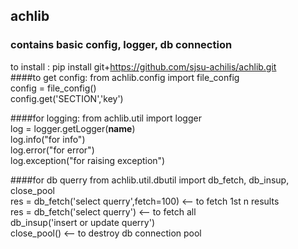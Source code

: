 ## achlib
### contains basic config, logger, db connection

to install : pip install git+https://github.com/sjsu-achilis/achlib.git</br>
####to get config:
from achlib.config import file_config</br>
config = file_config()</br>
config.get('SECTION','key')</br>

####for logging:
from achlib.util import logger</br>
log = logger.getLogger(__name__)</br>
log.info("for info")</br>
log.error("for error")</br>
log.exception("for raising exception")</br>

####for db querry
from achlib.util.dbutil import db_fetch, db_insup, close_pool</br>
res = db_fetch('select querry',fetch=100)  <-- to fetch 1st n results</br>
res = db_fetch('select querry')  <-- to fetch all</br>
db_insup('insert or update querry')</br>
close_pool() <-- to destroy db connection pool</br> 
